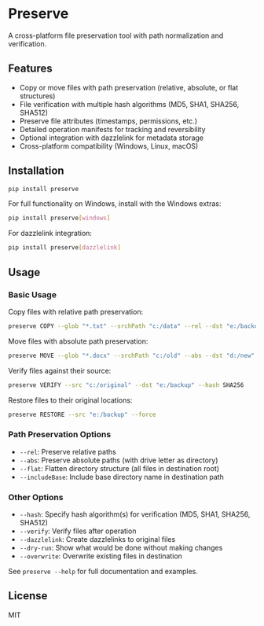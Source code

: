 # Preserve

A cross-platform file preservation tool with path normalization and verification.

## Features

- Copy or move files with path preservation (relative, absolute, or flat structures)
- File verification with multiple hash algorithms (MD5, SHA1, SHA256, SHA512)
- Preserve file attributes (timestamps, permissions, etc.)
- Detailed operation manifests for tracking and reversibility
- Optional integration with dazzlelink for metadata storage
- Cross-platform compatibility (Windows, Linux, macOS)

## Installation

```bash
pip install preserve
```

For full functionality on Windows, install with the Windows extras:

```bash
pip install preserve[windows]
```

For dazzlelink integration:

```bash
pip install preserve[dazzlelink]
```

## Usage

### Basic Usage

Copy files with relative path preservation:

```bash
preserve COPY --glob "*.txt" --srchPath "c:/data" --rel --dst "e:/backup"
```

Move files with absolute path preservation:

```bash
preserve MOVE --glob "*.docx" --srchPath "c:/old" --abs --dst "d:/new"
```

Verify files against their source:

```bash
preserve VERIFY --src "c:/original" --dst "e:/backup" --hash SHA256
```

Restore files to their original locations:

```bash
preserve RESTORE --src "e:/backup" --force
```

### Path Preservation Options

- `--rel`: Preserve relative paths
- `--abs`: Preserve absolute paths (with drive letter as directory)
- `--flat`: Flatten directory structure (all files in destination root)
- `--includeBase`: Include base directory name in destination path

### Other Options

- `--hash`: Specify hash algorithm(s) for verification (MD5, SHA1, SHA256, SHA512)
- `--verify`: Verify files after operation
- `--dazzlelink`: Create dazzlelinks to original files
- `--dry-run`: Show what would be done without making changes
- `--overwrite`: Overwrite existing files in destination

See `preserve --help` for full documentation and examples.

## License

MIT
